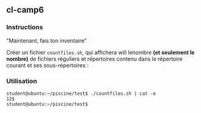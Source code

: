 ## cl-camp6

### Instructions

"Maintenant, fais ton inventaire"

Créer un fichier `countfiles.sh`, qui affichera will lenombre **(et seulement le nombre)** de fichiers réguliers et répertoires contenu dans le répertoire courant et ses sous-répertoires :

### Utilisation

```console
student@ubuntu:~/piscine/test$ ./countfiles.sh | cat -e
12$
student@ubuntu:~/piscine/test$
```
